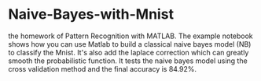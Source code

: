 # Naive-Bayes-with-Mnist
the homework of Pattern Recognition with MATLAB.
The example notebook shows how you can use Matlab to build a classical naive bayes model (NB) to classify the Mnist.
It's also add the laplace correction which can greatly smooth the probabilistic function.
It tests the naive bayes model using the cross validation method and the final accuracy is 84.92%.
